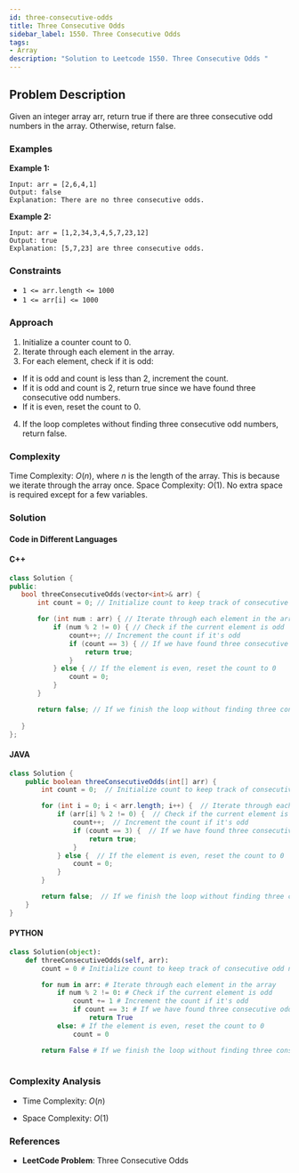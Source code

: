 ```yaml
---
id: three-consecutive-odds
title: Three Consecutive Odds
sidebar_label: 1550. Three Consecutive Odds
tags:
- Array
description: "Solution to Leetcode 1550. Three Consecutive Odds "
---
```


## Problem Description

Given an integer array arr, return true if there are three consecutive odd numbers in the array. Otherwise, return false.

 

### Examples

**Example 1:**

```
Input: arr = [2,6,4,1]
Output: false
Explanation: There are no three consecutive odds.
```

**Example 2:**

```
Input: arr = [1,2,34,3,4,5,7,23,12]
Output: true
Explanation: [5,7,23] are three consecutive odds.

```



### Constraints
- `1 <= arr.length <= 1000`
- `1 <= arr[i] <= 1000`

### Approach 
1. Initialize a counter count to 0.
2. Iterate through each element in the array.
3. For each element, check if it is odd:
- If it is odd and count is less than 2, increment the count.
- If it is odd and count is 2, return true since we have found three consecutive odd numbers.
- If it is even, reset the count to 0.
4. If the loop completes without finding three consecutive odd numbers, return false.

### Complexity

Time Complexity: $O(n)$, where $n$ is the length of the array. This is because we iterate through the array once.
Space Complexity: $O(1)$. No extra space is required except for a few variables.


### Solution

#### Code in Different Languages

#### C++

 ```cpp
class Solution {
public:
    bool threeConsecutiveOdds(vector<int>& arr) {
        int count = 0; // Initialize count to keep track of consecutive odd numbers

        for (int num : arr) { // Iterate through each element in the array
            if (num % 2 != 0) { // Check if the current element is odd
                count++; // Increment the count if it's odd
                if (count == 3) { // If we have found three consecutive odds, return true
                    return true;
                }
            } else { // If the element is even, reset the count to 0
                count = 0;
            }
        }

        return false; // If we finish the loop without finding three consecutive odds, return false
    
    }
};
 ```

#### JAVA

```java
class Solution {
    public boolean threeConsecutiveOdds(int[] arr) {
        int count = 0;  // Initialize count to keep track of consecutive odd numbers

        for (int i = 0; i < arr.length; i++) {  // Iterate through each element in the array
            if (arr[i] % 2 != 0) {  // Check if the current element is odd
                count++;  // Increment the count if it's odd
                if (count == 3) {  // If we have found three consecutive odds, return true
                    return true;
                }
            } else {  // If the element is even, reset the count to 0
                count = 0;
            }
        }

        return false;  // If we finish the loop without finding three consecutive odds, return false
    }
}
```

#### PYTHON

```python
class Solution(object):
    def threeConsecutiveOdds(self, arr):
        count = 0 # Initialize count to keep track of consecutive odd numbers

        for num in arr: # Iterate through each element in the array
            if num % 2 != 0: # Check if the current element is odd
                count += 1 # Increment the count if it's odd
                if count == 3: # If we have found three consecutive odds, return true
                    return True
            else: # If the element is even, reset the count to 0
                count = 0

        return False # If we finish the loop without finding three consecutive odds, return false
        
```



### Complexity Analysis

- Time Complexity: $O(n)$ 

- Space Complexity: $O(1)$ 

### References

- **LeetCode Problem**: Three Consecutive Odds